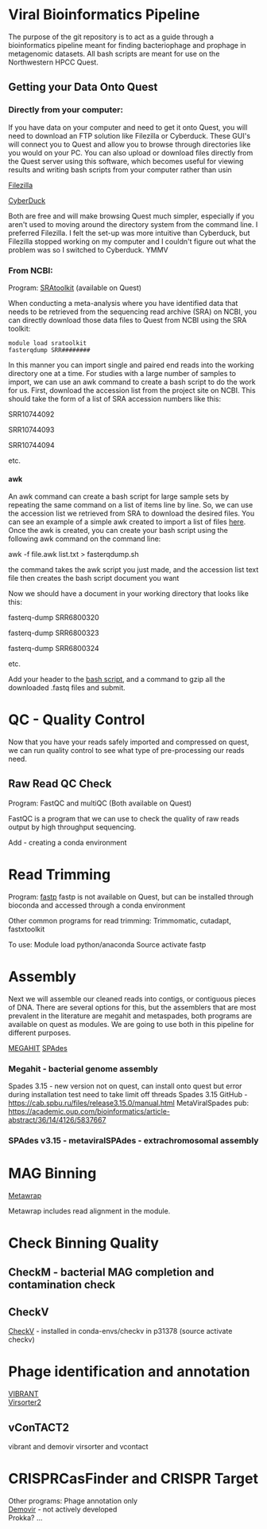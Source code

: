 # Viral Bioinformatics Pipeline

The purpose of the git repository is to act as a guide through a bioinformatics pipeline meant for finding bacteriophage and prophage in metagenomic datasets. All bash scripts are meant for use on the Northwestern HPCC Quest. 

## Getting your Data Onto Quest

### Directly from your computer: 

If you have data on your computer and need to get it onto Quest, you will need to download an FTP solution like Filezilla or Cyberduck. These GUI's will connect you to Quest and allow you to browse through directories like you would on your PC. You can also upload or download files directly from the Quest server using this software, which becomes useful for viewing results and writing bash scripts from your computer rather than usin 

[Filezilla](https://filezilla-project.org/) 

[CyberDuck](https://cyberduck.io/)

Both are free and will make browsing Quest much simpler, especially if you aren't used to moving around the directory system from the command line. I preferred Filezilla. I felt the set-up was more intuitive than Cyberduck, but Filezilla stopped working on my computer and I couldn't figure out what the problem was so I switched to Cyberduck. YMMV

### From NCBI:
Program: [SRAtoolkit](https://github.com/ncbi/sra-tools) (available on Quest)

When conducting a meta-analysis where you have identified data that needs to be retrieved from the sequencing read archive (SRA) on NCBI, you can directly download those data files to Quest from NCBI using the SRA toolkit:

```
module load sratoolkit 
fasterqdump SRR########
```

In this manner you can import single and paired end reads into the working directory one at a time. For studies with a large number of samples to import, we can use an awk command to create a bash script to do the work for us. First, download the accession list from the project site on NCBI. This should take the form of a list of SRA accession numbers like this:

SRR10744092

SRR10744093 

SRR10744094

etc.

#### awk 

An awk command can create a bash script for large sample sets by repeating the same command on a list of items line by line. So, we can use the accession list we retrieved from SRA to download the desired files. You can see an example of a simple awk created to import a list of files [here](https://github.com/sahutt/NOBPhage/blob/main/bash/fasterqdump.awk). Once the awk is created, you can create your bash script using the following awk command on the command line:

awk -f file.awk list.txt > fasterqdump.sh

the command takes the awk script you just made, and the accession list text file then creates the bash script document you want

Now we should have a document in your working directory that looks like this:

fasterq-dump SRR6800320 

fasterq-dump SRR6800323

fasterq-dump SRR6800324

etc.

Add your header to the [bash script](https://github.com/sahutt/NOBPhage/blob/main/bash/fasterqdump.sh), and a command to gzip all the downloaded .fastq files and submit. 

# QC - Quality Control

Now that you have your reads safely imported and compressed on quest, we can run quality control to see what type of pre-processing our reads need. 

## Raw Read QC Check 

Program: FastQC and multiQC (Both available on Quest)

FastQC is a program that we can use to check the quality of raw reads output by high throughput sequencing.


Add - creating a conda environment 

# Read Trimming 


Program: [fastp](https://github.com/OpenGene/fastp) 
fastp is not available on Quest, but can be installed through bioconda and accessed through a conda environment

Other common programs for read trimming: Trimmomatic, cutadapt, fastxtoolkit



To use:
Module load python/anaconda
Source activate fastp

# Assembly

Next we will assemble our cleaned reads into contigs, or contiguous pieces of DNA. There are several options for this, but the assemblers that are most prevalent in the literature are megahit and metaspades, both programs are available on quest as modules. We are going to use both in this pipeline for different purposes. 

[MEGAHIT](https://github.com/voutcn/megahit)
[SPAdes](https://github.com/ablab/spades)

### Megahit - bacterial genome assembly

Spades 3.15 - new version not on quest, can install onto quest but error during installation test need to take limit off threads
Spades 3.15 GitHub - https://cab.spbu.ru/files/release3.15.0/manual.html
MetaViralSpades pub: https://academic.oup.com/bioinformatics/article-abstract/36/14/4126/5837667

### SPAdes v3.15 - metaviralSPAdes - extrachromosomal assembly 

# MAG Binning  
[Metawrap](https://github.com/bxlab/metaWRAP)

Metawrap includes read alignment in the module. 

# Check Binning Quality

## CheckM - bacterial MAG completion and contamination check

## CheckV 
[CheckV](https://bitbucket.org/berkeleylab/checkv/src/master/) - installed in conda-envs/checkv in p31378 (source activate checkv)  

  

# Phage identification and annotation  

[VIBRANT](https://github.com/AnantharamanLab/VIBRANT)  
[Virsorter2](https://github.com/jiarong/VirSorter2)    

## vConTACT2 

vibrant and demovir
virsorter and vcontact

# CRISPRCasFinder and CRISPR Target


Other programs:
Phage annotation only   
[Demovir](https://github.com/feargalr/Demovir) - not actively developed  
Prokka?
…






